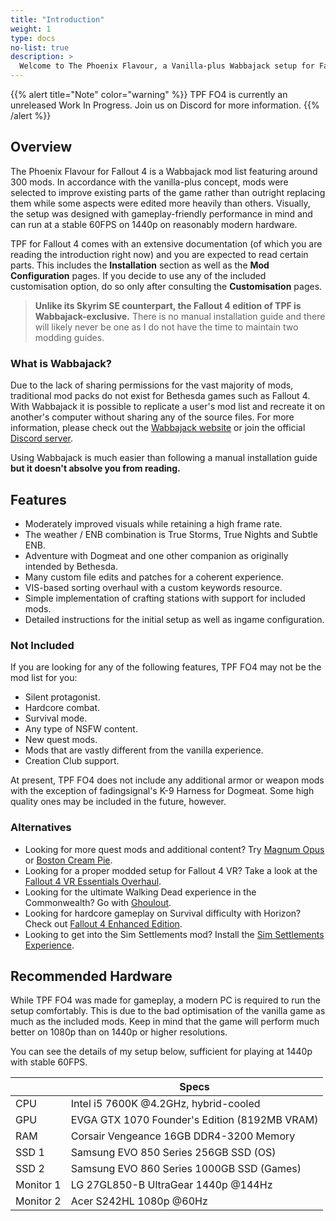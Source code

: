 ```yaml
---
title: "Introduction"
weight: 1
type: docs
no-list: true
description: >
  Welcome to The Phoenix Flavour, a Vanilla-plus Wabbajack setup for Fallout 4.
---
```



{{% alert title="Note" color="warning" %}}
TPF FO4 is currently an unreleased Work In Progress. Join us on Discord for more information.
{{% /alert %}}

## Overview

The Phoenix Flavour for Fallout 4 is a Wabbajack mod list featuring around 300 mods. In accordance with the vanilla-plus concept, mods were selected to improve existing parts of the game rather than outright replacing them while some aspects were edited more heavily than others. Visually, the setup was designed with gameplay-friendly performance in mind and can run at a stable 60FPS on 1440p on reasonably modern hardware.

TPF for Fallout 4 comes with an extensive documentation (of which you are reading the introduction right now) and you are expected to read certain parts. This includes the **Installation** section as well as the **Mod Configuration** pages. If you decide to use any of the included customisation option, do so only after consulting the **Customisation** pages.

> **Unlike its Skyrim SE counterpart, the Fallout 4 edition of TPF is Wabbajack-exclusive.** There is no manual installation guide and there will likely never be one as I do not have the time to maintain two modding guides.

### What is Wabbajack?

Due to the lack of sharing permissions for the vast majority of mods, traditional mod packs do not exist for Bethesda games such as Fallout 4. With Wabbajack it is possible to replicate a user's mod list and recreate it on another's computer without sharing any of the source files. For more information, please check out the [Wabbajack website](https://www.wabbajack.org/) or join the official [Discord server](https://discord.com/invite/wabbajack).

Using Wabbajack is much easier than following a manual installation guide **but it doesn't absolve you from reading.**

## Features

-  Moderately improved visuals while retaining a high frame rate.
-  The weather / ENB combination is True Storms, True Nights and Subtle ENB.
-  Adventure with Dogmeat and one other companion as originally intended by Bethesda.
-  Many custom file edits and patches for a coherent experience.
-  VIS-based sorting overhaul with a custom keywords resource.
-  Simple implementation of crafting stations with support for included mods.
-  Detailed instructions for the initial setup as well as ingame configuration.

### Not Included

If you are looking for any of the following features, TPF FO4 may not be the mod list for you:

- Silent protagonist.
- Hardcore combat.
- Survival mode.
- Any type of NSFW content.
- New quest mods.
- Mods that are vastly different from the vanilla experience.
- Creation Club support.

At present, TPF FO4 does not include any additional armor or weapon mods with the exception of fadingsignal's K-9 Harness for Dogmeat. Some high quality ones may be included in the future, however.

### Alternatives

- Looking for more quest mods and additional content? Try [Magnum Opus](https://www.wabbajack.org/#/modlists/info?machineURL=magnum_opus) or [Boston Cream Pie](https://www.wabbajack.org/#/modlists/info?machineURL=boston_cream_pie).
- Looking for a proper modded setup for Fallout 4 VR? Take a look at the [Fallout 4 VR Essentials Overhaul](https://www.wabbajack.org/#/modlists/info?machineURL=fo4vre).
- Looking for the ultimate Walking Dead experience in the Commonwealth? Go with [Ghoulout](https://www.wabbajack.org/#/modlists/info?machineURL=ghoulout).
- Looking for hardcore gameplay on Survival difficulty with Horizon? Check out [Fallout 4 Enhanced Edition](https://www.wabbajack.org/#/modlists/info?machineURL=fallout_4_enhanced_edition).
- Looking to get into the Sim Settlements mod? Install the [Sim Settlements Experience](https://www.wabbajack.org/#/modlists/info?machineURL=ssem).

## Recommended Hardware

While TPF FO4 was made for gameplay, a modern PC is required to run the setup comfortably. This is due to the bad optimisation of the vanilla game as much as the included mods. Keep in mind that the game will perform much better on 1080p than on 1440p or higher resolutions.

You can see the details of my setup below, sufficient for playing at 1440p with stable 60FPS.

|           | Specs                                         |
| --------- | --------------------------------------------- |
| CPU       | Intel i5 7600K @4.2GHz, hybrid-cooled         |
| GPU       | EVGA GTX 1070 Founder's Edition (8192MB VRAM) |
| RAM       | Corsair Vengeance 16GB DDR4-3200 Memory       |
| SSD 1     | Samsung EVO 850 Series 256GB SSD (OS)         |
| SSD 2     | Samsung EVO 860 Series 1000GB SSD (Games)     |
| Monitor 1 | LG 27GL850-B UltraGear 1440p @144Hz           |
| Monitor 2 | Acer S242HL 1080p @60Hz                       |